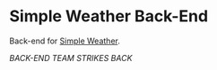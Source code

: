 # Simple Weather Back-End

Back-end for [Simple Weather](https://github.com/bry-an/simple-weather).

_BACK-END TEAM STRIKES BACK_
